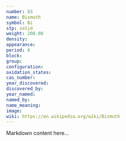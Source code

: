 ```yaml
---
number: 83
name: Bismuth
symbol: Bi
stp: solid
weight: 208.98
density:
appearance:
period: 6
block:
group:
configuration:
oxidation_states:
cas_number:
year_discovered:
discovered_by:
year_named:
named_by:
name_meaning:
image:
wiki: https://en.wikipedia.org/wiki/Bismuth
---
```


Markdown content here...
